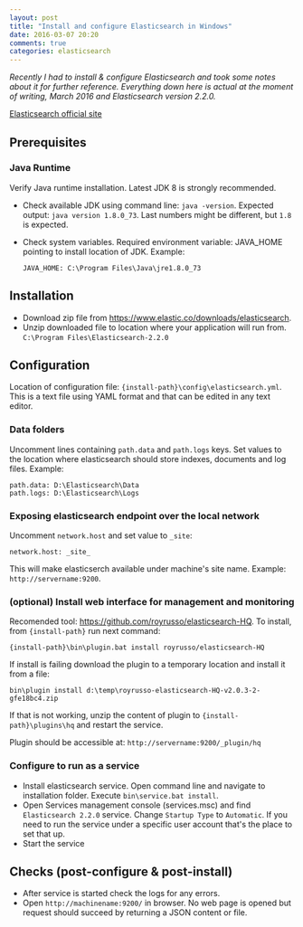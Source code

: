 ```yaml
---
layout: post
title: "Install and configure Elasticsearch in Windows"
date: 2016-03-07 20:20
comments: true
categories: elasticsearch 
---
```


*Recently I had to install & configure Elasticsearch and took some notes about it for further reference. Everything down here is actual at the moment of writing, March 2016 and Elasticsearch version 2.2.0.*

[Elasticsearch official site](https://www.elastic.co/)

## Prerequisites

### Java Runtime
Verify Java runtime installation. Latest JDK 8 is strongly recommended. 

 - Check available JDK using command line: `java -version`. Expected output: `java version 1.8.0_73`. Last numbers might be different, but `1.8` is expected.
 - Check system variables. Required environment variable: JAVA_HOME pointing to install location of JDK. Example: 
 
    `JAVA_HOME: C:\Program Files\Java\jre1.8.0_73`

## Installation
 - Download zip file from https://www.elastic.co/downloads/elasticsearch.
 - Unzip downloaded file to location where your application will run from. `C:\Program Files\Elasticsearch-2.2.0` 
   
## Configuration
Location of configuration file: `{install-path}\config\elasticsearch.yml`. This is a text file using YAML format and that can be edited in any text editor.

### Data folders 
Uncomment lines containing `path.data` and `path.logs` keys. Set values to the location where elasticsearch should store indexes, documents and log files. Example:

    path.data: D:\Elasticsearch\Data
    path.logs: D:\Elasticsearch\Logs
 
### Exposing elasticsearch endpoint over the local network

Uncomment `network.host` and set value to `_site`:

    network.host: _site_
    
This will make elasticserch available under machine's site name. Example: `http://servername:9200`.

### (optional) Install web interface for management and monitoring

Recomended tool: https://github.com/royrusso/elasticsearch-HQ. To install, from `{install-path}` run next command:

    {install-path}\bin\plugin.bat install royrusso/elasticsearch-HQ

If install is failing download the plugin to a temporary location and install it from a file:

    bin\plugin install d:\temp\royrusso-elasticsearch-HQ-v2.0.3-2-gfe18bc4.zip

If that is not working, unzip the content of plugin to `{install-path}\plugins\hq` and restart the service.

Plugin should be accessible at: `http://servername:9200/_plugin/hq` 

### Configure to run as a service
 - Install elasticsearch service. Open command line and navigate to installation folder. Execute `bin\service.bat install`. 
 - Open Services management console (services.msc) and find `Elasticsearch 2.2.0` service. Change `Startup Type` to `Automatic`. If you need to run the service under a specific user account that's the place to set that up.
 - Start the service

## Checks (post-configure & post-install)
- After service is started check the logs for any errors.
- Open `http://machinename:9200/` in browser. No web page is opened but request should succeed by returning a JSON content or file.
